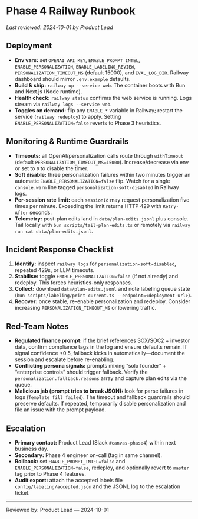 # Phase 4 Railway Runbook

_Last reviewed: 2024-10-01 by Product Lead_

## Deployment
- **Env vars:** set `OPENAI_API_KEY`, `ENABLE_PROMPT_INTEL`, `ENABLE_PERSONALIZATION`, `ENABLE_LABELING_REVIEW`, `PERSONALIZATION_TIMEOUT_MS` (default 15000), and `EVAL_LOG_DIR`. Railway dashboard should mirror `.env.example` defaults.
- **Build & ship:** `railway up --service web`. The container boots with Bun and Next.js (Node runtime).
- **Health check:** `railway status` confirms the web service is running. Logs stream via `railway logs --service web`.
- **Toggles on demand:** flip any `ENABLE_*` variable in Railway; restart the service (`railway redeploy`) to apply. Setting `ENABLE_PERSONALIZATION=false` reverts to Phase 3 heuristics.

## Monitoring & Runtime Guardrails
- **Timeouts:** all OpenAI/personalization calls route through `withTimeout` (default `PERSONALIZATION_TIMEOUT_MS=15000`). Increase/decrease via env or set to `0` to disable the timer.
- **Soft disable:** three personalization failures within two minutes trigger an automatic `ENABLE_PERSONALIZATION=false` flip. Watch for a single `console.warn` line tagged `personalization-soft-disabled` in Railway logs.
- **Per-session rate limit:** each `sessionId` may request personalization five times per minute. Exceeding the limit returns HTTP 429 with `Retry-After` seconds.
- **Telemetry:** post-plan edits land in `data/plan-edits.jsonl` plus console. Tail locally with `bun scripts/tail-plan-edits.ts` or remotely via `railway run cat data/plan-edits.jsonl`.

## Incident Response Checklist
1. **Identify:** inspect `railway logs` for `personalization-soft-disabled`, repeated 429s, or LLM timeouts.
2. **Stabilise:** toggle `ENABLE_PERSONALIZATION=false` (if not already) and redeploy. This forces heuristics-only responses.
3. **Collect:** download `data/plan-edits.jsonl` and note labeling queue state (`bun scripts/labeling/print-current.ts --endpoint=<deployment-url>`).
4. **Recover:** once stable, re-enable personalization and redeploy. Consider increasing `PERSONALIZATION_TIMEOUT_MS` or lowering traffic.

## Red-Team Notes
- **Regulated finance prompt:** if the brief references SOX/SOC2 + investor data, confirm compliance tags in the log and ensure defaults remain. If signal confidence <0.5, fallback kicks in automatically—document the session and escalate before re-enabling.
- **Conflicting persona signals:** prompts mixing “solo founder” + “enterprise controls” should trigger fallback. Verify the `personalization.fallback.reasons` array and capture plan edits via the queue.
- **Malicious jab (prompt tries to break JSON):** look for parse failures in logs (`Template fill failed`). The timeout and fallback guardrails should preserve defaults. If repeated, temporarily disable personalization and file an issue with the prompt payload.

## Escalation
- **Primary contact:** Product Lead (Slack `#canvas-phase4`) within next business day.
- **Secondary:** Phase 4 engineer on-call (tag in same channel).
- **Rollback:** set `ENABLE_PROMPT_INTEL=false` and `ENABLE_PERSONALIZATION=false`, redeploy, and optionally revert to `master` tag prior to Phase 4 features.
- **Audit export:** attach the accepted labels file `config/labeling/accepted.json` and the JSONL log to the escalation ticket.

---

Reviewed by: Product Lead — 2024-10-01
